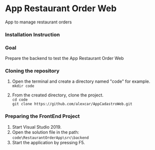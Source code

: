 # App Restaurant Order Web
App to manage restaurant orders

### Installation Instruction

### Goal
Prepare the backend to test the App Restaurant Order Web

### Cloning the repository
1. Open the terminal and create a directory named "code" for example.<br>
`mkdir code` 

2. From the created directory, clone the project.<br>
`cd code`<br>
`git clone https://github.com/alexcar/AppCadastroWeb.git`

### Preparing the FrontEnd Project
1. Start Visual Studio 2019.
2. Open the solution file in the path:<br> 
`code\RestaurantOrderApp\src\backend`
3. Start the application by pressing F5.



